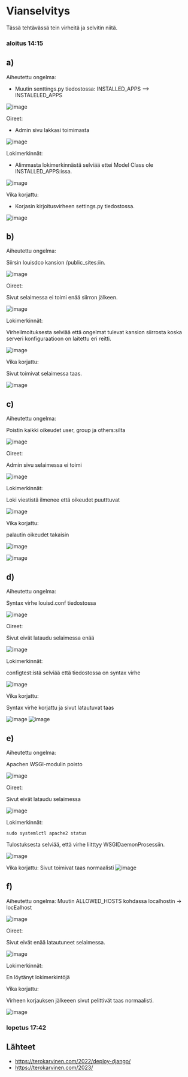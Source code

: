 # Vianselvitys

Tässä tehtävässä tein virheitä ja selvitin niitä.

### aloitus 14:15

## a) 

Aiheutettu ongelma:

 - Muutin senttings.py tiedostossa: INSTALLED_APPS --> INSTALELED_APPS

![image](https://user-images.githubusercontent.com/112497215/222960936-2b3df04c-7340-415f-85b1-a18d1c38a309.png)

Oireet:

- Admin sivu lakkasi toimimasta

![image](https://user-images.githubusercontent.com/112497215/222960930-cbcd1660-7f71-4c4d-a451-cc06caf71e24.png)

Lokimerkinnät:
 
 - Alimmasta lokimerkinnästä selviää ettei Model Class ole INSTALLED_APPS:issa.
 
![image](https://user-images.githubusercontent.com/112497215/222960919-73158930-d61e-4c87-afce-b285021a7c17.png)

Vika korjattu:

- Korjasin kirjoitusvirheen settings.py tiedostossa.

![image](https://user-images.githubusercontent.com/112497215/222960909-538eefc3-86ca-4383-aa11-9ee3c48d4cfb.png)


## b)

Aiheutettu ongelma:

Siirsin louisdco kansion /public_sites:iin.

![image](https://user-images.githubusercontent.com/112497215/222963143-72e228d3-60e0-4acf-ab9b-698a64815834.png)

Oireet:

Sivut selaimessa ei toimi enää siirron jälkeen.

![image](https://user-images.githubusercontent.com/112497215/222963158-d3620887-371d-4699-af4a-9be8df4bec7f.png)

Lokimerkinnät:

Virheilmoituksesta selviää että ongelmat tulevat kansion siirrosta koska serveri konfiguraatioon on laitettu eri reitti.

![image](https://user-images.githubusercontent.com/112497215/222963167-44fd4ac7-8cbb-4836-be62-5a0e3172cfde.png)

Vika korjattu:

Sivut toimivat selaimessa taas.

![image](https://user-images.githubusercontent.com/112497215/222963175-99366195-59ff-4b9c-97ae-84609949ee86.png)


## c)

Aiheutettu ongelma:

Poistin kaikki oikeudet  user, group ja others:silta

![image](https://user-images.githubusercontent.com/112497215/222966372-9d75b643-7f15-40a2-8ff3-9658baa2d12c.png)

Oireet:

Admin sivu selaimessa ei toimi

![image](https://user-images.githubusercontent.com/112497215/222966383-c7b2bebe-5b57-4183-ab82-f6410ef0e333.png)

Lokimerkinnät:

Loki viestistä ilmenee että oikeudet puutttuvat

![image](https://user-images.githubusercontent.com/112497215/222966537-1b2051f2-4623-4a97-8f99-0f67f20f97b6.png)

Vika korjattu:

palautin oikeudet takaisin

![image](https://user-images.githubusercontent.com/112497215/222966394-87991eb6-d524-4978-b229-7cd261044a9a.png)

![image](https://user-images.githubusercontent.com/112497215/222966408-ed3ed065-2fda-49e1-938f-6ccf4d4575a6.png)


## d)

Aiheutettu ongelma:

Syntax virhe louisd.conf tiedostossa

![image](https://user-images.githubusercontent.com/112497215/222967565-ab9c091e-859e-4dbf-982b-d979a91a44d7.png)

Oireet:

Sivut eivät lataudu selaimessa enää

![image](https://user-images.githubusercontent.com/112497215/222967703-38667306-d657-428a-81fc-fc49c8f46fd2.png)

Lokimerkinnät:

configtest:istä selviää että tiedostossa on syntax virhe

![image](https://user-images.githubusercontent.com/112497215/222967734-61ce861a-89d4-4857-8688-22dc930c6ec4.png)

Vika korjattu:

Syntax virhe korjattu ja sivut latautuvat taas

![image](https://user-images.githubusercontent.com/112497215/222967816-efe40022-7253-4db0-a2c5-b97e05ed659e.png)
![image](https://user-images.githubusercontent.com/112497215/222967825-d77fcc9f-1572-470e-95e4-023749b8cc2c.png)

## e)

Aiheutettu ongelma:

Apachen WSGI-modulin poisto

![image](https://user-images.githubusercontent.com/112497215/222970004-937e07bb-b79b-473b-92a9-04ef04f2f8c5.png)

Oireet:

Sivut eivät lataudu selaimessa

![image](https://user-images.githubusercontent.com/112497215/222970010-44e3fb7f-7265-4a9e-b04c-5d267874abe6.png)

Lokimerkinnät:

    sudo systemlctl apache2 status
Tulostuksesta selviää, että virhe liitttyy WSGIDaemonProsessiin.

![image](https://user-images.githubusercontent.com/112497215/222970016-52016da9-227d-4fd1-a4ec-dc27421cd6c3.png)

Vika korjattu:
Sivut toimivat taas normaalisti
![image](https://user-images.githubusercontent.com/112497215/222970037-2b317bd4-a323-4458-8dea-20d41f490914.png)


## f)

Aiheutettu ongelma:
Muutin ALLOWED_HOSTS kohdassa localhostin -> locEalhost

![image](https://user-images.githubusercontent.com/112497215/222969387-58cdb73e-9e20-4684-9762-d2921a4b1085.png)

Oireet:

Sivut eivät enää latautuneet selaimessa.

![image](https://user-images.githubusercontent.com/112497215/222969391-c549accb-69c0-4653-b1ec-e0832ddac838.png)

Lokimerkinnät:

En löytänyt lokimerkintöjä

Vika korjattu:

Virheen korjauksen jälkeeen sivut pelittivät taas normaalisti.

![image](https://user-images.githubusercontent.com/112497215/222969398-5d90bc55-6f56-493e-9b26-76e547a2313a.png)

### lopetus 17:42

## Lähteet

 -  https://terokarvinen.com/2022/deploy-django/
 -  https://terokarvinen.com/2023/
